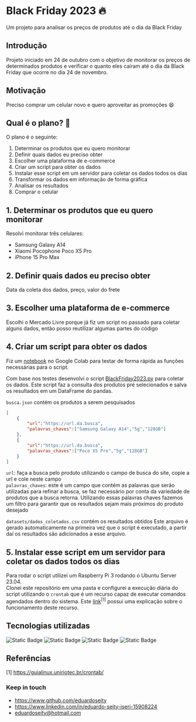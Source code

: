 # Black Friday 2023 🔥
Um projeto para analisar os preços de produtos até o dia da Black Friday

## Introdução
Projeto iniciado em 24 de outubro com o objetivo de monitorar os preços de determinados produtos e verificar o quanto eles caíram até o dia da Black Friday que ocorre no dia 24 de novembro.

## Motivação
Preciso comprar um celular novo e quero aproveitar as promoções 😆

## Qual é o plano? 🤔
O plano é o seguinte:
1. Determinar os produtos que eu quero monitorar
2. Definir quais dados eu preciso obter
3. Escolher uma plataforma de e-commerce
4. Criar um script para obter os dados
5. Instalar esse script em um servidor para coletar os dados todos os dias
6. Transformar os dados em informação de forma gráfica
7. Analisar os resultados
8. Comprar o celular

## 1. Determinar os produtos que eu quero monitorar
Resolvi monitorar três celulares:

- Samsung Galaxy A14
- Xiaomi Pocophone Poco X5 Pro
- iPhone 15 Pro Max

## 2. Definir quais dados eu preciso obter
Data da coleta dos dados, preço, valor do frete

## 3. Escolher uma plataforma de e-commerce
Escolhi o Mercado Livre porque já fiz um script no passado para coletar alguns dados, então posso reutilizar algumas partes do código

## 4. Criar um script para obter os dados
Fiz um [notebook](https://github.com/eduardoseity/black-friday-2023/blob/25adf949d66ce454b93fe4820182dfdc583e39e3/notebooks/BlackFriday_Sketch_2023.ipynb) no Google Colab para testar de forma rápida as funções necessárias para o script.

Com base nos testes desenvolvi o script [BlackFriday2023.py](https://github.com/eduardoseity/black-friday-2023/blob/25adf949d66ce454b93fe4820182dfdc583e39e3/BlackFriday2023.py) para coletar os dados. Este script faz a consulta dos produtos pré selecionados e salva os resultados em um DataFrame do pandas.

`busca.json` contém os produtos a serem pesquisados
```json
[
    {
        "url":"https://url.da.busca",
        "palavras_chaves":["Samsung Galaxy A14","5g","128GB"]
    },
    {
        "url":"https://url.da.busca",
        "palavras_chaves":["Poco X5 Pro","5g","128GB"]
    }
]
```
`url`: faça a busca pelo produto utilizando o campo de busca do site, copie a url e cole neste campo
<br>
`palavras_chaves`: este é um campo que contém as palavras que serão utilizadas para refinar a busca, se faz necessário por conta da variedade de produtos que a busca retorna. Utilizando essas palavras chaves fazemos um filtro para garantir que os resultados sejam mais próximos do produto desejado

`datasets/dados_coletados.csv` contém os resultados obtidos
Este arquivo é gerado automaticamente na primeira vez que o script é executado, a partir daí os resultados são adicionados a esse arquivo.

## 5. Instalar esse script em um servidor para coletar os dados todos os dias
Para rodar o script utilizei um Raspberry Pi 3 rodando o Ubuntu Server 23.04.
<br>Clonei este repositório em uma pasta e configurei a execução diária do script utilizando o `crontab` que é um recurso capaz de executar comandos agendados dentro do sistema.
Este [link](https://guialinux.uniriotec.br/crontab/)<sup>[1]</sup> possui uma explicação sobre o funcionamento deste recurso.

## Tecnologias utilizadas
![Static Badge](https://img.shields.io/badge/python-3.10-blue)
![Static Badge](https://img.shields.io/badge/requests-yellow)
![Static Badge](https://img.shields.io/badge/BeautifulSoup4-purple)
![Static Badge](https://img.shields.io/badge/pandas-brown)

## Referências
[1] https://guialinux.uniriotec.br/crontab/

### Keep in touch
- https://www.github.com/eduardoseity
- https://www.linkedin.com/in/eduardo-seity-iseri-15908224
- eduardoseity@hotmail.com
